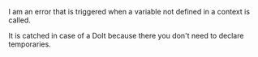 I am an error that is triggered when a variable not defined in a context is called.

It is catched in case of a DoIt because there you don't need to declare temporaries.